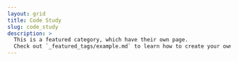 ```yaml
---
layout: grid
title: Code Study
slug: code_study
description: >
  This is a featured category, which have their own page.
  Check out `_featured_tags/example.md` to learn how to create your own.
---
```

